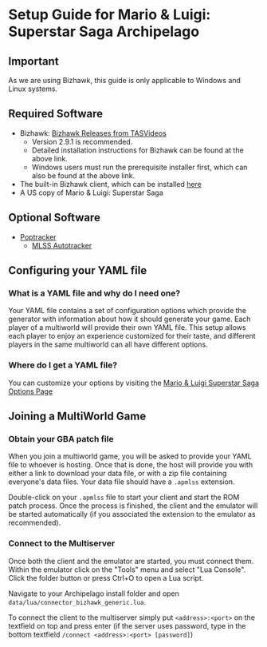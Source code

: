 # Setup Guide for Mario & Luigi: Superstar Saga Archipelago

## Important

As we are using Bizhawk, this guide is only applicable to Windows and Linux systems.

## Required Software

- Bizhawk: [Bizhawk Releases from TASVideos](https://tasvideos.org/BizHawk/ReleaseHistory)
  - Version 2.9.1 is recommended.
  - Detailed installation instructions for Bizhawk can be found at the above link.
  - Windows users must run the prerequisite installer first, which can also be found at the above link.
- The built-in Bizhawk client, which can be installed [here](https://github.com/ArchipelagoMW/Archipelago/releases)
- A US copy of Mario & Luigi: Superstar Saga

## Optional Software

- [Poptracker](https://github.com/black-sliver/PopTracker/releases)
  - [MLSS Autotracker](https://github.com/seto10987/MLSS-PopTracker/releases)

## Configuring your YAML file

### What is a YAML file and why do I need one?

Your YAML file contains a set of configuration options which provide the generator with information about how it should
generate your game. Each player of a multiworld will provide their own YAML file. This setup allows each player to enjoy
an experience customized for their taste, and different players in the same multiworld can all have different options.

### Where do I get a YAML file?

You can customize your options by visiting the 
[Mario & Luigi Superstar Saga Options Page](/games/Mario%20&%20Luigi%20Superstar%20Saga/player-options)

## Joining a MultiWorld Game

### Obtain your GBA patch file

When you join a multiworld game, you will be asked to provide your YAML file to whoever is hosting. Once that is done,
the host will provide you with either a link to download your data file, or with a zip file containing everyone's data
files. Your data file should have a `.apmlss` extension.

Double-click on your `.apmlss` file to start your client and start the ROM patch process. Once the process is finished, the client and the emulator will be started automatically (if you associated the extension
to the emulator as recommended).

### Connect to the Multiserver

Once both the client and the emulator are started, you must connect them. Within the emulator click on the "Tools"
menu and select "Lua Console". Click the folder button or press Ctrl+O to open a Lua script.

Navigate to your Archipelago install folder and open `data/lua/connector_bizhawk_generic.lua`.

To connect the client to the multiserver simply put `<address>:<port>` on the textfield on top and press enter (if the
server uses password, type in the bottom textfield `/connect <address>:<port> [password]`)
